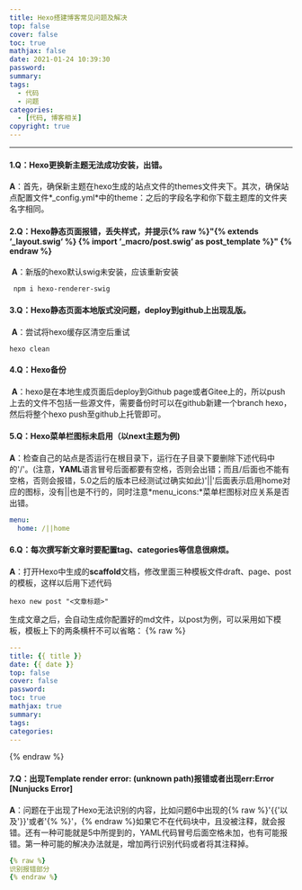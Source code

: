 ```yaml
---
title: Hexo搭建博客常见问题及解决
top: false
cover: false
toc: true
mathjax: false
date: 2021-01-24 10:39:30
password:
summary:
tags:
  - 代码
  - 问题
categories: 
  - [代码, 博客相关]
copyright: true
---
```


*****

#### 1.**Q**：Hexo更换新主题无法成功安装，出错。

   **A**：首先，确保新主题在hexo生成的站点文件的themes文件夹下。其次，确保站点配置文件*_config.yml*中的theme：之后的字段名字和你下载主题库的文件夹名字相同。

#### 2.**Q**：Hexo静态页面报错，丢失样式，并提示{% raw %}"{% extends ‘_layout.swig‘ %} {% import ‘_macro/post.swig‘ as post_template %}" {% endraw %}

​    **A**：新版的hexo默认swig未安装，应该重新安装

```git
 npm i hexo-renderer-swig
```

#### 3.**Q**：Hexo静态页面本地版式没问题，deploy到github上出现乱版。

​    **A**：尝试将hexo缓存区清空后重试

```git
hexo clean
```

<!-- more -->

#### 4.**Q**：Hexo备份

​    **A**：hexo是在本地生成页面后deploy到Github page或者Gitee上的，所以push上去的文件不包括一些源文件，需要备份时可以在github新建一个branch hexo，然后将整个hexo push至github上托管即可。

#### 5.**Q**：Hexo菜单栏图标未启用（以**next**主题为例)

​    **A**：检查自己的站点是否运行在根目录下，运行在子目录下要删除下述代码中的'/'。(注意，**YAML**语言冒号后面都要有空格，否则会出错；而且/后面也不能有空格，否则会报错，5.0之后的版本已经测试过确实如此)'||'后面表示启用home对应的图标，没有||也是不行的，同时注意*menu_icons:*菜单栏图标对应关系是否出错。

```yaml
menu:
  home: /||home
```

#### 6.**Q**：每次撰写新文章时要配置tag、categories等信息很麻烦。

​    **A**：打开Hexo中生成的**scaffold**文档，修改里面三种模板文件draft、page、post的模板，这样以后用下述代码

```git
hexo new post "<文章标题>"
```

生成文章之后，会自动生成你配置好的md文件，以post为例，可以采用如下模板，模板上下的两条横杆不可以省略：
{% raw %}
```yaml
---
title: {{ title }}
date: {{ date }}
top: false
cover: false
password:
toc: true
mathjax: true
summary:
tags:
categories:
---
```
{% endraw %}

#### 7.**Q**：出现Template render error: (unknown path)报错或者出现err:Error [Nunjucks Error]

​    **A**：问题在于出现了Hexo无法识别的内容，比如问题6中出现的{% raw %}'{{'以及'}}'或者'{% %}'，{% endraw %}如果它不在代码块中，且没被注释，就会报错。还有一种可能就是5中所提到的，YAML代码冒号后面空格未加，也有可能报错。第一种可能的解决办法就是，增加两行识别代码或者将其注释掉。

```yaml
{% raw %}
识别报错部分
{% endraw %}
```

